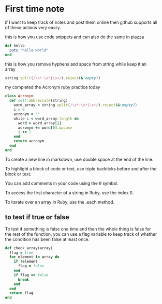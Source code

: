 # First time note

if I want to keep track of notes and post them online then github supports all of these actions very easily.


this is how you use code snippets and can also do the same in piazza
``` ruby
def hello
  puts "hello world"
end
```
 this is how you remove hyphens and space from string while keep it an array 

``` ruby
string.split(/\s*-\s*|\s+/).reject(&:empty?)
```

my completed the Acronym ruby practice today 

``` ruby
class Acronym
  def self.abbreviate(string)
    word_array = string.split(/\s*-\s*|\s+/).reject(&:empty?)
    i = 0
    acronym = ""
    while i < word_array.length do
      word = word_array[i]
      acronym += word[0].upcase
      i += 1
    end
    return acronym
  end
end
```

To create a new line in markdown, use double space at the end of the line.

To highlight a block of code or text, use triple backticks before and after the block or text.

You can add comments in your code using the # symbol.

To access the first character of a string in Ruby, use the index 0.

To iterate over an array in Ruby, use the .each method.


## to test if true or false
To test if something is false one time and then the whole thing is false for the rest of the function, you can use a flag variable to keep track of whether the condition has been false at least once.

```ruby
def check_array(array)
  flag = true
  for element in array do
    if !element
      flag = false
    end
    if flag == false
      break
    end
  end
  return flag
end
```
